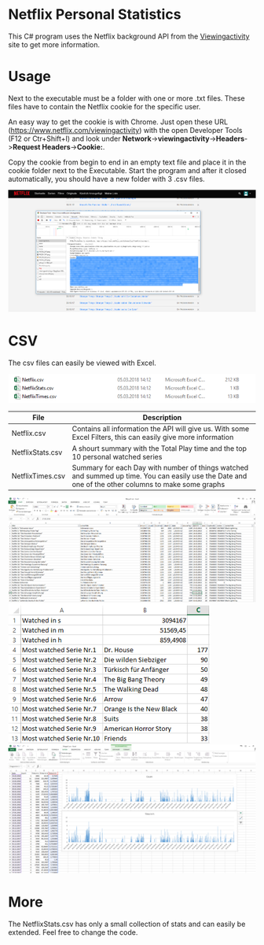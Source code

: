 # Netflix Personal Statistics

This C# program uses the Netflix background API from the [Viewingactivity](https://www.netflix.com/viewingactivity) site to get more information.

# Usage

Next to the executable must be a folder with one or more .txt files. These files have to contain the Netflix cookie for the specific user.

An easy way to get the cookie is with Chrome. Just open these URL (https://www.netflix.com/viewingactivity) with the open Developer Tools (F12 or Ctr+Shift+I) and look under **Network**->**viewingactivity**->**Headers**->**Request Headers**->**Cookie:**.

Copy the cookie from begin to end in an empty text file and place it in the cookie folder next to the Executable. Start the program and after it closed automatically, you should have a new folder with 3 .csv files.

![How to get the cookie](images/cookie.png "How to get the cookie")

# CSV

The csv files can easily be viewed with Excel.

![The CSV-Files](images/files.png "The CSV-Files")

File | Description 
--- | --- 
|Netflix.csv|Contains all information the API will give us. With some Excel Filters, this can easily give more information
|NetflixStats.csv|A shourt summary with the Total Play time and the top 10 personal watched series
|NetflixTimes.csv|Summary for each Day with number of things watched and summed up time. You can easily use the Date and one of the other columns to make some graphs

![Total](images/total.png "Total")
![Stats](images/stats.png "Stats")
![Time](images/time.png "Time")

# More

The NetflixStats.csv has only a small collection of stats and can easily be extended. Feel free to change the code.
